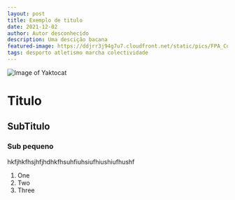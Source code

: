 ```yaml
---
layout: post
title: Exemplo de titulo
date: 2021-12-02
author: Autor desconhecido
description: Uma descição bacana
featured-image: https://ddjrr3j94g7u7.cloudfront.net/static/pics/FPA_Competicoes_CPortugal_Maia_FPA_2021rev_QYvCiLr_jZ50BmA_Ui954et.png
tags: desporto atletismo marcha colectividade
---
```


![Image of Yaktocat](https://octodex.github.com/images/yaktocat.png)

# Titulo 

## SubTitulo

### Sub pequeno


hkfjhkfhsjhfjhdhkfhsuhfiuhsiufhiushiufhushf


1. One
2. Two
3. Three
